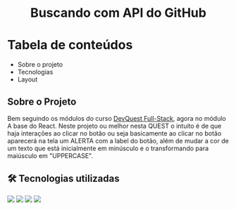<h1 align="center">Buscando com API do GitHub</h1>

Tabela de conteúdos
=================

   * Sobre o projeto
   * Tecnologias
   * Layout 
## Sobre o Projeto

<p>Bem seguindo os módulos do curso <a href=https://www.linkedin.com/company/dev-em-dobro/posts/?feedView=all target="_blank">DevQuest Full-Stack</a>, agora no módulo A base do React. Neste projeto ou melhor nesta QUEST o intuito é de que haja interações ao clicar no botão ou seja basicamente ao clicar no botão aparecerá na tela um ALERTA com a label do botão, além de mudar a cor de um texto que está inicialmente em minúsculo e o transformando para maiúsculo em "UPPERCASE".</p> 

## 🛠 Tecnologias utilizadas

<img src="https://img.shields.io/badge/HTML5-E34F26?style=for-the-badge&logo=html5&logoColor=white">
<img src="https://img.shields.io/badge/CSS3-1572B6?style=for-the-badge&logo=css3&logoColor=white"> 
<img src="https://img.shields.io/badge/JS-F7DF1E?style=for-the-badge&logo=JS&logoColor=white">
<img src="https://icon-icons.com/pt/download/170805/PNG/512/#google_vignette"> 


